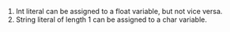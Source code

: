 
1. Int literal can be assigned to a float variable, but not vice versa.
2. String literal of length 1 can be assigned to a char variable.